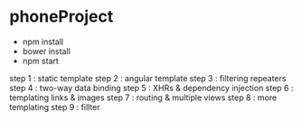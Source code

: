 # phoneProject
- npm install
- bower install
- npm start

step 1 : static template
step 2 : angular template
step 3 : filtering repeaters
step 4 : two-way data binding
step 5 : XHRs & dependency injection
step 6 : templating links & images
step 7 : routing & multiple views
step 8 : more templating
step 9 : fillter
